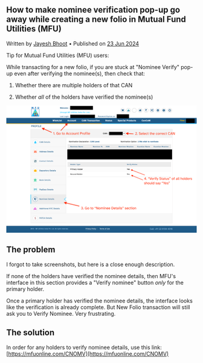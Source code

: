 <article itemscope itemtype="https://schema.org/Article" itemid="urn:uuid:9905f662-e652-4747-949b-37c1112e1bad" class="h-entry">

<hgroup>

<h1>How to make nominee verification pop-up go away while creating a new folio in Mutual Fund Utilities (MFU)</h1> 

<p>Written by <span class="author-photo-placeholder"></span> <a class="p-author h-card" href="https://bhoot.dev/about">Jayesh Bhoot</a> • Published on <a class="u-url" href=""><time class="dt-published" datetime="2024-06-23">23 Jun 2024</time></a></p>

</hgroup>

<div class="e-content">


Tip for Mutual Fund Utilities (MFU) users:

While transacting for a new folio, if you are stuck at "Nominee Verify" pop-up even after verifying the nominee(s), then check that:

1. Whether there are multiple holders of that CAN

2. Whether *all* of the holders have verified the nominee(s)

![Screenshot of Nominee Details section in Account Profile, showing whether some or all of the holders of a selected CAN account have verified the nominee details. All holders must have verified the nominee details in order to be able to transact for a new folio.](verify-nominee-section.png)

## The problem

I forgot to take screenshots, but here is a close enough description.

If none of the holders have verified the nominee details, then MFU's interface in this section provides a "Verify nominee" button *only* for the primary holder.

Once a primary holder has verified the nominee details, the interface looks like the verification is already complete. But New Folio transaction will still ask you to Verify Nominee. Very frustrating.

## The solution

In order for any holders to verify nominee details, use this link: [https://mfuonline.com/CNOMV](https://mfuonline.com/CNOMV)

</div>
</article>